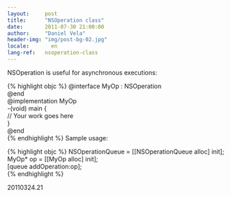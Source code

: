 ```yaml
---
layout:     post
title:      "NSOperation class"
date:       2011-07-30 21:00:00
author:     "Daniel Vela"
header-img: "img/post-bg-02.jpg"
locale:       en
lang-ref:   nsoperation-class
---
```


NSOperation is useful for asynchronous executions:

{% highlight objc %}
@interface MyOp : NSOperation  
@end  
@implementation MyOp  
-(void) main {  
// Your work goes here  
}  
@end  
{% endhighlight %}
Sample usage:

{% highlight objc %}
NSOperationQueue = [[NSOperationQueue alloc] init];  
MyOp* op = [[MyOp alloc] init];  
[queue addOperation:op];  
{% endhighlight %}

20110324.21